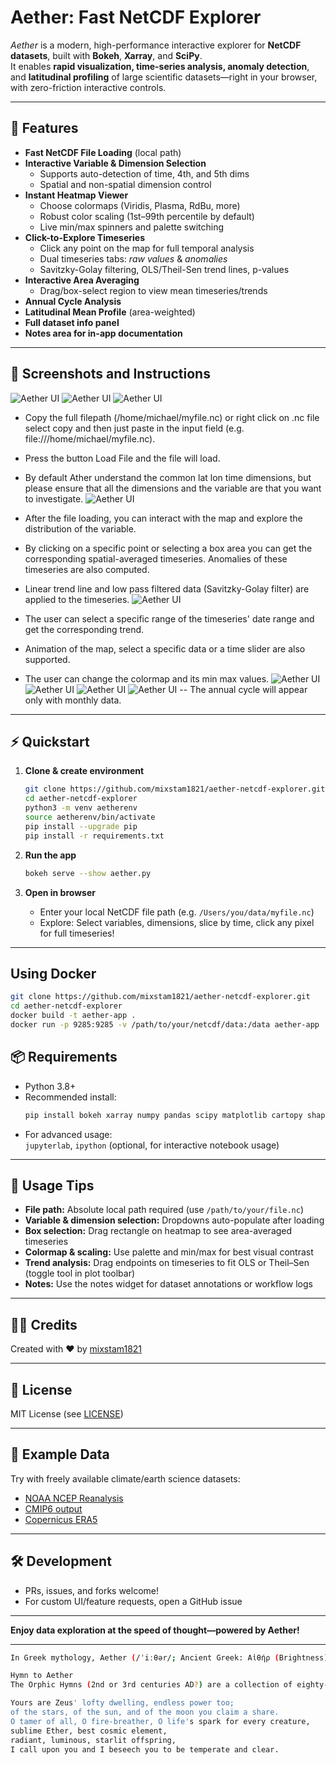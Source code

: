 # Aether: Fast NetCDF Explorer

_Aether_ is a modern, high-performance interactive explorer for **NetCDF datasets**, built with **Bokeh**, **Xarray**, and **SciPy**.  
It enables **rapid visualization, time-series analysis, anomaly detection**, and **latitudinal profiling** of large scientific datasets—right in your browser, with zero-friction interactive controls.

---

## 🚀 Features

- **Fast NetCDF File Loading** (local path)
- **Interactive Variable & Dimension Selection**
  - Supports auto-detection of time, 4th, and 5th dims
  - Spatial and non-spatial dimension control
- **Instant Heatmap Viewer**
  - Choose colormaps (Viridis, Plasma, RdBu, more)
  - Robust color scaling (1st–99th percentile by default)
  - Live min/max spinners and palette switching
- **Click-to-Explore Timeseries**
  - Click any point on the map for full temporal analysis
  - Dual timeseries tabs: _raw values_ & _anomalies_
  - Savitzky-Golay filtering, OLS/Theil-Sen trend lines, p-values
- **Interactive Area Averaging**
  - Drag/box-select region to view mean timeseries/trends
- **Annual Cycle Analysis**
- **Latitudinal Mean Profile** (area-weighted)
- **Full dataset info panel**
- **Notes area for in-app documentation**

---

## 🎥 Screenshots and Instructions
<!-- Insert images or GIFs of the UI here if possible -->
![Aether UI](assets/ae1.png)
![Aether UI](assets/ae2.png)
![Aether UI](assets/ae3.png)

- Copy the full filepath (/home/michael/myfile.nc) or right click on .nc file select copy and then just paste in the input field (e.g. file:///home/michael/myfile.nc).
- Press the button Load File and the file will load.
- By default Ather understand the common lat lon time dimensions, but please ensure that all the dimensions and the variable are that you want to investigate.
![Aether UI](assets/ae1.gif)

- After the file loading, you can interact with the map and explore the distribution of the variable.
- By clicking on a specific point or selecting a box area you can get the corresponding spatial-averaged timeseries. Anomalies of these timeseries are also computed.
- Linear trend line and low pass filtered data (Savitzky-Golay filter) are applied to the timeseries.
![Aether UI](assets/ae2.gif)

- The user can select a specific range of the timeseries' date range and get the corresponding trend.
- Animation of the map, select a specific data or a time slider are also supported.
- The user can change the colormap and its min max values.
![Aether UI](assets/ae3.gif)
![Aether UI](assets/ae4.gif)
![Aether UI](assets/ae5.gif)
![Aether UI](assets/ae6.gif)
-- The annual cycle will appear only with monthly data.

---

## ⚡ Quickstart

1. **Clone & create environment**
    ```bash
    git clone https://github.com/mixstam1821/aether-netcdf-explorer.git
    cd aether-netcdf-explorer
    python3 -m venv aetherenv
    source aetherenv/bin/activate
    pip install --upgrade pip
    pip install -r requirements.txt
    ```

2. **Run the app**
    ```bash
    bokeh serve --show aether.py
    ```

3. **Open in browser**
    - Enter your local NetCDF file path (e.g. `/Users/you/data/myfile.nc`)
    - Explore: Select variables, dimensions, slice by time, click any pixel for full timeseries!

---

## Using Docker

```bash
git clone https://github.com/mixstam1821/aether-netcdf-explorer.git
cd aether-netcdf-explorer
docker build -t aether-app .
docker run -p 9285:9285 -v /path/to/your/netcdf/data:/data aether-app
```

## 📦 Requirements

- Python 3.8+
- Recommended install:
    ```bash
    pip install bokeh xarray numpy pandas scipy matplotlib cartopy shapely cftime
    ```
- For advanced usage:  
  `jupyterlab`, `ipython` (optional, for interactive notebook usage)

---

## 🧭 Usage Tips

- **File path:** Absolute local path required (use `/path/to/your/file.nc`)
- **Variable & dimension selection:** Dropdowns auto-populate after loading
- **Box selection:** Drag rectangle on heatmap to see area-averaged timeseries
- **Colormap & scaling:** Use palette and min/max for best visual contrast
- **Trend analysis:** Drag endpoints on timeseries to fit OLS or Theil–Sen (toggle tool in plot toolbar)
- **Notes:** Use the notes widget for dataset annotations or workflow logs

---

## 👨‍💻 Credits

Created with ❤️ by [mixstam1821](https://github.com/mixstam1821)

---

## 🔗 License

MIT License (see [LICENSE](./LICENSE))

---

## 🌊 Example Data

Try with freely available climate/earth science datasets:

- [NOAA NCEP Reanalysis](https://psl.noaa.gov/data/gridded/data.ncep.reanalysis.html)
- [CMIP6 output](https://esgf-node.llnl.gov/projects/cmip6/)
- [Copernicus ERA5](https://cds.climate.copernicus.eu/cdsapp#!/dataset/reanalysis-era5-single-levels-monthly-means)

---

## 🛠️ Development

- PRs, issues, and forks welcome!
- For custom UI/feature requests, open a GitHub issue

---

**Enjoy data exploration at the speed of thought—powered by Aether!**

---
```bash
In Greek mythology, Aether (/ˈiːθər/; Ancient Greek: Αἰθήρ (Brightness) pronounced [ai̯tʰɛ̌ːr]) is the personification of the bright upper sky. According to Hesiod, he was the son of Erebus (Darkness) and Nyx (Night), and the brother of Hemera (Day).

Hymn to Aether
The Orphic Hymns (2nd or 3rd centuries AD?) are a collection of eighty-seven poems addressed to various deities or abstractions. The fifth Orphic Hymn, which prescribes an offering of saffron, addresses Aether as follows:

Yours are Zeus' lofty dwelling, endless power too;
of the stars, of the sun, and of the moon you claim a share.
O tamer of all, O fire-breather, O life's spark for every creature,
sublime Ether, best cosmic element,
radiant, luminous, starlit offspring,
I call upon you and I beseech you to be temperate and clear.

```
